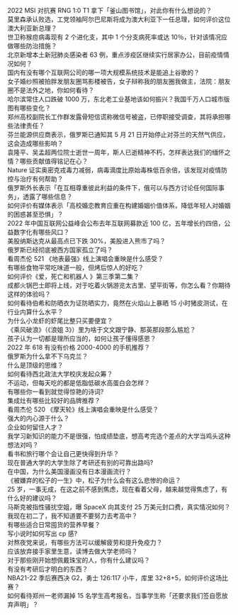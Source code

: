 2022 MSI 对抗赛 RNG 1:0 T1 拿下「釜山图书馆」，对此你有什么想说的？  
莫里森承认败选，工党领袖阿尔巴尼斯将成为澳大利亚下一任总理，如何评价这位澳大利亚新总理？  
世卫称猴痘病毒现有 2 个进化支，其中 1 个分支病死率或达 10％，针对该情况应做哪些防治措施？  
北京新增本土新冠肺炎感染者 63 例，重点涉疫区继续实行居家办公，目前疫情情况如何？  
国内有没有哪个互联网公司的哪一项大规模系统技术是能追上谷歌的？  
女子婚纱照被拍胖发朋友圈骂影楼被告，女子辩称我的朋友圈我做主，法院：朋友圈不是法外之地，你如何看待？  
哈尔滨常住人口跌破 1000 万，东北老工业基地该如何振兴？我国千万人口城市版图有哪些变化？  
郑州高校副院长工作群发露骨短信谎称微信号被盗，已停职接受调查，其将承担哪些法律责任？  
芬兰能源供应商表示，俄罗斯已通知其 5 月 21 日开始停止对芬兰的天然气供应，这会造成哪些影响？  
袁隆平、吴孟超两位院士逝世一周年，斯人已逝精神不朽，怎样表达我们的缅怀之情？哪些贡献值得铭记在心？  
Nature 证实奥密克戎毒力减弱，病毒滴度比原始毒株低百余倍，该发现对疫情防控与治疗有何帮助？  
俄罗斯外长表示「在互相尊重彼此利益的条件下，俄可以与西方讨论任何国际事务」，透露了哪些信息？  
如何评价有媒体表示「高校婚恋教育应重在构建婚姻价值体系，降低年轻人对婚姻的困惑甚至恐惧」？  
2022 年中国互联网公益峰会公布去年互联网募款近 100 亿，五年增长约四倍，公益数字化有哪些风口？  
美股纳斯达克从最高点已下跌 30%，美股进入熊市了吗？  
俄罗斯已经彻底被西方国家孤立了吗？  
看周杰伦 521 《地表最强》线上演唱会重映是什么感受？  
有哪些食物平常吃味道一般，但烤后惊人的好吃？  
如何评价《爱，死亡和机器人 》第三季第二集？  
成都火锅巴士即将上线，对于吃着火锅游览太古里、望平街等，你怎么看？你期待这样的体验吗？  
如何看待伯希和防晒衣为证防晒实力，竟然在火焰山上暴晒 15 小时猪皮测试，在行业内算什么水平？  
为什么小龙虾的虾尾比整只买要便宜？  
《乘风破浪》（《浪姐 3》）里为啥于文文跟宁静、那英那段那么尴尬？  
孩子认为一切都是理所应当的，如何让孩子懂得感恩？  
2022 年 618 有没有价格 2000-4000 的手机推荐？  
俄罗斯为什么拿不下乌克兰？  
什么是顶级的思维？  
如何看待西北政法大学校庆发起众筹？  
不运动，但每天吃的都是低脂低碳水高蛋白会怎样？  
有哪些你一看到就觉得惊艳的诗词?  
集成灶有哪些比较好的品牌推荐？  
看周杰伦 520 《摩天轮》线上演唱会重映是什么感受？  
强大的内心源于什么？  
企业如何留住人才？  
我学习新知识的能力不是很强，怕成绩垫底，想高考完选个差点的大学当鸡头这种想法对吗？  
看书和旅行哪个会让自己更快得到升华？  
现在普通大学的大学生除了考研还有别的可靠出路吗?  
在中国，为什么美国漫画没有日本漫画流行？  
《被嫌弃的松子的一生》中，松子为什么会有这么悲惨的命运？  
25 岁，一事无成，在这之前不感到焦虑，现在看着父母，越来越觉得焦虑了，有什么好的建议吗？  
马斯克被指性骚扰空姐，曝 SpaceX 向其支付 25 万美元封口费，真实情况如何？  
我现在初二了，我不知道要不要努力去考高中？  
有哪些适合日常囤货的营养早餐？  
写小说时如何写出 cp 感?  
对熬夜党来说，有哪些方法可以缓解疲劳和提升免疫力？  
应该放弃接手家里生意，读博去做大学老师吗？  
对于那些刚开始想佩戴珠宝的人，你有什么建议吗？  
有没有考研后才明白的东西？  
NBA21-22 季后赛西决 G2，勇士 126:117 小牛，库里 32+8+5，如何评价这场比赛？  
如何看待郑州一老师漏掉 15 名学生高考报名，当事学生称「还要求我们签自愿放弃声明」？  
